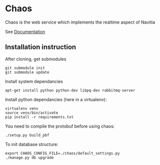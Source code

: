 Chaos
======

Chaos is the web service which implements the realtime aspect of Navitia

See [Documentation](./documentation/index.md)

## Installation instruction

After cloning, get submodules
```
git submodule init
git submodule update
```

Install system dependancies
```
apt-get install python python-dev libpq-dev rabbitmq-server
```

Install python dependancies (here in a virtualenv):
```
virtualenv venv
source venv/bin/activate
pip install -r requirements.txt
```

You need to compile the protobuf before using chaos:
```
./setup.py build_pbf
```

To init database structure:
```
export CHAOS_CONFIG_FILE=./chaos/default_settings.py
./manage.py db upgrade
```
